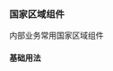 ### 国家区域组件

内部业务常用国家区域组件

#### 基础用法

<collapsible codeStr="<bt-country>测试</bt-country>">
<bt-country :list="[ { label: '中国', value: 1 }, { label: '美国', value: 2 }, { label: '英国', value: 3 }, { label: '德国', value: 4 } ]" 
:listStyle="{ border: '1px solid rgba(215, 215, 215, 1)', borderRadius: '4px', backgroundColor: '#fff', boxShadow: '0 2px 12px 0 rgb(0 0 0 / 10%)' }" :rowStyle
="{color:'#000'}"></bt-country>
</collapsible>
